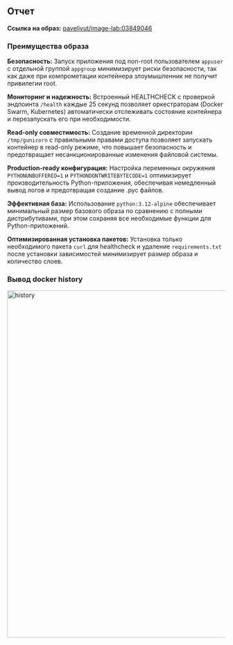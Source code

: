 ## Отчет

**Ссылка на образ:** [pavelivut/image-lab:03849046](https://hub.docker.com/r/pavelivut/image-lab/tags)

### Преимущества образа

**Безопасность:** Запуск приложения под non-root пользователем `appuser` с отдельной группой `appgroup` минимизирует риски безопасности, так как даже при компрометации контейнера злоумышленник не получит привилегии root.

**Мониторинг и надежность:** Встроенный HEALTHCHECK с проверкой эндпоинта `/health` каждые 25 секунд позволяет оркестраторам (Docker Swarm, Kubernetes) автоматически отслеживать состояние контейнера и перезапускать его при необходимости.

**Read-only совместимость:** Создание временной директории `/tmp/gunicorn` с правильными правами доступа позволяет запускать контейнер в read-only режиме, что повышает безопасность и предотвращает несанкционированные изменения файловой системы.

**Production-ready конфигурация:** Настройка переменных окружения `PYTHONUNBUFFERED=1` и `PYTHONDONTWRITEBYTECODE=1` оптимизирует производительность Python-приложения, обеспечивая немедленный вывод логов и предотвращая создание .pyc файлов.

**Эффективная база:** Использование `python:3.12-alpine` обеспечивает минимальный размер базового образа по сравнению с полными дистрибутивами, при этом сохраняя все необходимые функции для Python-приложений.

**Оптимизированная установка пакетов:** Установка только необходимого пакета `curl` для healthcheck и удаление `requirements.txt` после установки зависимостей минимизирует размер образа и количество слоев.

### Вывод docker history
<img width="1367" height="800" alt="history" src="https://github.com/user-attachments/assets/af527b4d-1854-4cc1-b13f-2e7e6a85f8f7" />



